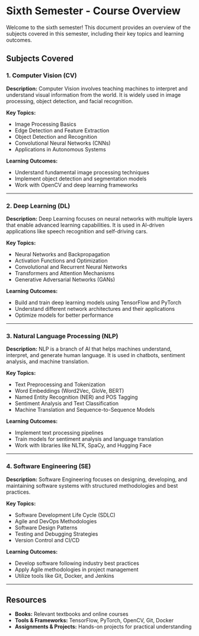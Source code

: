 # Sixth Semester - Course Overview

Welcome to the sixth semester! This document provides an overview of the subjects covered in this semester, including their key topics and learning outcomes.

## Subjects Covered

### 1. Computer Vision (CV)
**Description:**
Computer Vision involves teaching machines to interpret and understand visual information from the world. It is widely used in image processing, object detection, and facial recognition.

**Key Topics:**
- Image Processing Basics
- Edge Detection and Feature Extraction
- Object Detection and Recognition
- Convolutional Neural Networks (CNNs)
- Applications in Autonomous Systems

**Learning Outcomes:**
- Understand fundamental image processing techniques
- Implement object detection and segmentation models
- Work with OpenCV and deep learning frameworks

---

### 2. Deep Learning (DL)
**Description:**
Deep Learning focuses on neural networks with multiple layers that enable advanced learning capabilities. It is used in AI-driven applications like speech recognition and self-driving cars.

**Key Topics:**
- Neural Networks and Backpropagation
- Activation Functions and Optimization
- Convolutional and Recurrent Neural Networks
- Transformers and Attention Mechanisms
- Generative Adversarial Networks (GANs)

**Learning Outcomes:**
- Build and train deep learning models using TensorFlow and PyTorch
- Understand different network architectures and their applications
- Optimize models for better performance

---

### 3. Natural Language Processing (NLP)
**Description:**
NLP is a branch of AI that helps machines understand, interpret, and generate human language. It is used in chatbots, sentiment analysis, and machine translation.

**Key Topics:**
- Text Preprocessing and Tokenization
- Word Embeddings (Word2Vec, GloVe, BERT)
- Named Entity Recognition (NER) and POS Tagging
- Sentiment Analysis and Text Classification
- Machine Translation and Sequence-to-Sequence Models

**Learning Outcomes:**
- Implement text processing pipelines
- Train models for sentiment analysis and language translation
- Work with libraries like NLTK, SpaCy, and Hugging Face

---

### 4. Software Engineering (SE)
**Description:**
Software Engineering focuses on designing, developing, and maintaining software systems with structured methodologies and best practices.

**Key Topics:**
- Software Development Life Cycle (SDLC)
- Agile and DevOps Methodologies
- Software Design Patterns
- Testing and Debugging Strategies
- Version Control and CI/CD

**Learning Outcomes:**
- Develop software following industry best practices
- Apply Agile methodologies in project management
- Utilize tools like Git, Docker, and Jenkins

---

## Resources
- **Books:** Relevant textbooks and online courses
- **Tools & Frameworks:** TensorFlow, PyTorch, OpenCV, Git, Docker
- **Assignments & Projects:** Hands-on projects for practical understanding


